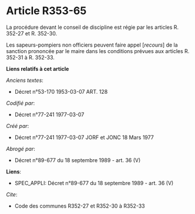 # Article R353-65

La procédure devant le conseil de discipline est régie par les articles R. 352-27 et R. 352-30.

Les sapeurs-pompiers non officiers peuvent faire appel [*recours*] de la sanction prononcée par le maire dans les conditions
prévues aux articles R. 352-31 à R. 352-33.

**Liens relatifs à cet article**

_Anciens textes_:

  - Décret n°53-170 1953-03-07 ART. 128

_Codifié par_:

  - Décret n°77-241 1977-03-07

_Créé par_:

  - Décret n°77-241 1977-03-07 JORF et JONC 18 Mars 1977

_Abrogé par_:

  - Décret n°89-677 du 18 septembre 1989 - art. 36 (V)

**Liens**:

  - SPEC_APPLI: Décret n°89-677 du 18 septembre 1989 - art. 36 (V)

_Cite_:

  - Code des communes R352-27 et R352-30 à R352-33
